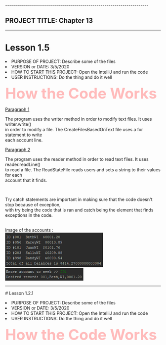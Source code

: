 


------------------------------------------------------------------------</p>

<h2>PROJECT TITLE: Chapter 13</h2>
<hr>

# Lesson 1.5
<li>PURPOSE OF PROJECT: Describe some of the files                             </li>
<li>VERSION or DATE: 3/5/2020                                </li>
<li>HOW TO START THIS PROJECT: Open the IntelliJ and run the code                     </li>
<li>USER INSTRUCTIONS: Do the thing and do it well                              </li>

<p><font size ="20" color="FFBBBB"><b>How the Code Works </b></font></p>
<u>Paragraph 1</u><br>
<p>The program uses the writer method in order to modify text files. It uses writer.write()<br>
in order to modify a file. The CreateFilesBasedOnText file uses a for statement to write<br>
each account line. <br>
</p>
<u>Paragraph 2</u><br>
<p>The program uses the reader method in order to read text files. It uses reader.readLine()<br>
to read a file. The ReadStateFile reads users and sets a string to their values for each <br>
account that it finds.<br>
</p>
<br>
<p>Try catch statements are important in making sure that the code doesn't stop because of exception,<br>
with try being the code that is ran and catch being the element that finds exceptions in the code.
</p>
<br>
Image of the accounts : <br>
<img src="People.PNG" alt="Screenshot of the people"><br>
<img src="Person.PNG" alt="Screenshot of the person">
<hr>
<p>
# Lesson 1.2.1
<li>PURPOSE OF PROJECT: Describe some of the files                             </li>
<li>VERSION or DATE: 3/5/2020                                </li>
<li>HOW TO START THIS PROJECT: Open the IntelliJ and run the code                     </li>
<li>USER INSTRUCTIONS: Do the thing and do it well                              </li>

<p><font size ="20" color="FFBBBB"><b>How the Code Works </b></font></p>
